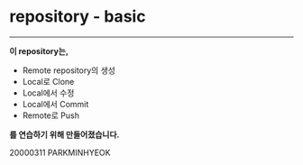 # repository - basic
 ---  
**이 repository는,**
* Remote repository의 생성  
* Local로 Clone
* Local에서 수정
* Local에서 Commit
* Remote로 Push  

**를 연습하기 위해 만들어졌습니다.**

20000311 PARKMINHYEOK

